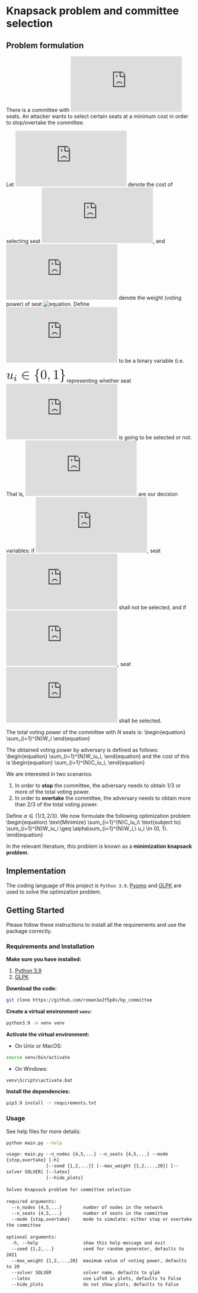 # Knapsack problem and committee selection

## Problem formulation

There is a committee with ![equation](https://latex.codecogs.com/svg.latex?N) seats. 
An attacker wants to select certain seats at a minimum cost in order to stop/overtake the committee.

Let ![equation](https://latex.codecogs.com/svg.latex?C_i) denote the cost of selecting seat 
![equation](https://latex.codecogs.com/svg.latex?i), 
and ![equation](https://latex.codecogs.com/svg.latex?W_i) denote the weight (voting power) of seat 
![equation](https://latex.codecogs.com/svg.latex?i,\&space;i&space;\in&space;\{1,2,...,N\}). 
Define ![equation](https://latex.codecogs.com/svg.latex?u_i) to be a binary variable (i.e. 
<!--![equation](https://latex.codecogs.com/svg.latex?u_i&space;\in&space;\{0,&space;1\}) representing -->
![alt text](uiin.svg) representing 
whether seat ![equation](https://latex.codecogs.com/svg.latex?i) is going to be selected or not. 
That is, ![equation](https://latex.codecogs.com/svg.latex?u_i) are our decision variables: if 
![equation](https://latex.codecogs.com/svg.latex?u_i=0), seat 
![equation](https://latex.codecogs.com/svg.latex?i) shall not be selected, and if 
![equation](https://latex.codecogs.com/svg.latex?u_i=1), seat 
![equation](https://latex.codecogs.com/svg.latex?i) shall be selected.

The total voting power of the committee with $N$ seats is:
\begin{equation}
    \sum_{i=1}^{N}W_i
\end{equation}

The obtained voting power by adversary is defined as follows:
\begin{equation}
    \sum_{i=1}^{N}W_iu_i,
\end{equation}
and the cost of this is
\begin{equation}
    \sum_{i=1}^{N}C_iu_i,
\end{equation}

We are interested in two scenarios:
1. In order to **stop** the committee, the adversary needs to obtain 1/3 or more of the total voting power.
2. In order to **overtake** the committee, the adversary needs to obtain more than 2/3 of the total voting power.

Define $\alpha \in \{1/3, 2/3\}$.
We now formulate the following optimization problem
\begin{equation}
    \text{Minimize} \sum_{i=1}^{N}C_iu_i\\
    \text{subject to} \sum_{i=1}^{N}W_iu_i \geq \alpha\sum_{i=1}^{N}W_i,\\
    u_i \in \{0, 1\}. 
\end{equation}

In the relevant literature, this problem is known as a **minimization knapsack problem**.

## Implementation

The coding language of this project is ```Python 3.9```. [Pyomo](http://www.pyomo.org/) and [GLPK](https://www.gnu.org/software/glpk/) are used to solve the optimzation problem.

## Getting Started
Please follow these instructions to install all the requirements and use the package correctly.

### Requirements and Installation
**Make sure you have installed:**
1. [Python 3.9](https://www.python.org/downloads/release/python-390/)
2. [GLPK](https://www.gnu.org/software/glpk/)

**Download the code:**
```bash
git clone https://github.com/roman1e2f5p8s/kp_committee
```

**Create a virtual environment ```venv```:**
```bash
python3.9 -m venv venv
```

**Activate the virtual environment:**
- On Unix or MacOS:
```bash
source venv/bin/activate
```
- On Windows:
```bash
venv\Scripts\activate.bat
```

**Install the dependencies:**
```bash
pip3.9 install -r requirements.txt
```

### Usage

See help files for more details:

```bash
python main.py --help
```

```
usage: main.py --n_nodes {4,5,...} --n_seats {4,5,...} --mode {stop,overtake} [-h]
               [--seed {1,2,...}] [--max_weight {1,2,...,20}] [--solver SOLVER] [--latex]
               [--hide_plots]

Solves Knapsack problem for committee selection

required arguments:
  --n_nodes {4,5,...}        number of nodes in the network
  --n_seats {4,5,...}        number of seats in the committee
  --mode {stop,overtake}     mode to simulate: either stop or overtake the committee

optional arguments:
  -h, --help                 show this help message and exit
  --seed {1,2,...}           seed for random generator, defaults to 2021
  --max_weight {1,2,...,20}  maximum value of voting power, defaults to 20
  --solver SOLVER            solver name, defaults to glpk
  --latex                    use LaTeX in plots, defaults to False
  --hide_plots               do not show plots, defaults to False
```


```python

```
